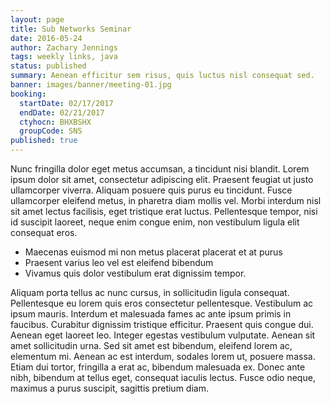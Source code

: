 ```yaml
---
layout: page
title: Sub Networks Seminar
date: 2016-05-24
author: Zachary Jennings
tags: weekly links, java
status: published
summary: Aenean efficitur sem risus, quis luctus nisl consequat sed.
banner: images/banner/meeting-01.jpg
booking:
  startDate: 02/17/2017
  endDate: 02/21/2017
  ctyhocn: BHXBSHX
  groupCode: SNS
published: true
---
```

Nunc fringilla dolor eget metus accumsan, a tincidunt nisi blandit. Lorem ipsum dolor sit amet, consectetur adipiscing elit. Praesent feugiat ut justo ullamcorper viverra. Aliquam posuere quis purus eu tincidunt. Fusce ullamcorper eleifend metus, in pharetra diam mollis vel. Morbi interdum nisl sit amet lectus facilisis, eget tristique erat luctus. Pellentesque tempor, nisi id suscipit laoreet, neque enim congue enim, non vestibulum ligula elit consequat eros.

* Maecenas euismod mi non metus placerat placerat et at purus
* Praesent varius leo vel est eleifend bibendum
* Vivamus quis dolor vestibulum erat dignissim tempor.

Aliquam porta tellus ac nunc cursus, in sollicitudin ligula consequat. Pellentesque eu lorem quis eros consectetur pellentesque. Vestibulum ac ipsum mauris. Interdum et malesuada fames ac ante ipsum primis in faucibus. Curabitur dignissim tristique efficitur. Praesent quis congue dui. Aenean eget laoreet leo. Integer egestas vestibulum vulputate. Aenean sit amet sollicitudin urna. Sed sit amet est bibendum, eleifend lorem ac, elementum mi. Aenean ac est interdum, sodales lorem ut, posuere massa. Etiam dui tortor, fringilla a erat ac, bibendum malesuada ex. Donec ante nibh, bibendum at tellus eget, consequat iaculis lectus. Fusce odio neque, maximus a purus suscipit, sagittis pretium diam.

